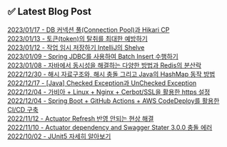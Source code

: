 
## ✅ Latest Blog Post

[2023/01/17 - DB 커넥션 풀(Connection Pool)과 Hikari CP](https://dkswnkk.tistory.com/685) <br/>
[2023/01/13 - 토큰(token)의 탈취를 최대한 예방하기](https://dkswnkk.tistory.com/684) <br/>
[2023/01/12 - 작업 임시 저장하기 IntelliJ의 Shelve](https://dkswnkk.tistory.com/683) <br/>
[2023/01/09 - Spring JDBC를 사용하여 Batch Insert 수행하기](https://dkswnkk.tistory.com/682) <br/>
[2023/01/08 - 자바에서 동시성을 해결하는 다양한 방법과 Redis의 분산락](https://dkswnkk.tistory.com/681) <br/>
[2022/12/30 - 해시 자료구조와, 해시 충돌 그리고 Java의 HashMap 동작 방법](https://dkswnkk.tistory.com/679) <br/>
[2022/12/17 - [Java] Checked Exception과 UnChecked Exception](https://dkswnkk.tistory.com/677) <br/>
[2022/12/04 - 가비아 + Linux + Nginx + Cerbot/SSL을 활용한 https 설정](https://dkswnkk.tistory.com/675) <br/>
[2022/12/04 - Spring Boot + GitHub Actions + AWS CodeDeploy를 활용한 CI/CD 구축](https://dkswnkk.tistory.com/674) <br/>
[2022/11/12 - Actuator Refresh 반영 안되는 현상 해결](https://dkswnkk.tistory.com/673) <br/>
[2022/11/10 - Actuator dependency and Swagger Stater 3.0.0 충돌 에러](https://dkswnkk.tistory.com/672) <br/>
[2022/10/02 - JUnit5 자세히 알아보기](https://dkswnkk.tistory.com/667) <br/>
